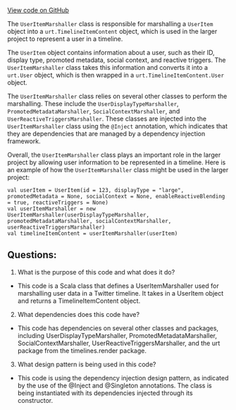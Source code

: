 [View code on GitHub](https://github.com/misbahsy/the-algorithm/product-mixer/core/src/main/scala/com/twitter/product_mixer/core/functional_component/marshaller/response/urt/item/user/UserItemMarshaller.scala)

The `UserItemMarshaller` class is responsible for marshalling a `UserItem` object into a `urt.TimelineItemContent` object, which is used in the larger project to represent a user in a timeline. 

The `UserItem` object contains information about a user, such as their ID, display type, promoted metadata, social context, and reactive triggers. The `UserItemMarshaller` class takes this information and converts it into a `urt.User` object, which is then wrapped in a `urt.TimelineItemContent.User` object.

The `UserItemMarshaller` class relies on several other classes to perform the marshalling. These include the `UserDisplayTypeMarshaller`, `PromotedMetadataMarshaller`, `SocialContextMarshaller`, and `UserReactiveTriggersMarshaller`. These classes are injected into the `UserItemMarshaller` class using the `@Inject` annotation, which indicates that they are dependencies that are managed by a dependency injection framework.

Overall, the `UserItemMarshaller` class plays an important role in the larger project by allowing user information to be represented in a timeline. Here is an example of how the `UserItemMarshaller` class might be used in the larger project:

```
val userItem = UserItem(id = 123, displayType = "large", promotedMetadata = None, socialContext = None, enableReactiveBlending = true, reactiveTriggers = None)
val userItemMarshaller = new UserItemMarshaller(userDisplayTypeMarshaller, promotedMetadataMarshaller, socialContextMarshaller, userReactiveTriggersMarshaller)
val timelineItemContent = userItemMarshaller(userItem)
```
## Questions: 
 1. What is the purpose of this code and what does it do?
- This code is a Scala class that defines a UserItemMarshaller used for marshalling user data in a Twitter timeline. It takes in a UserItem object and returns a TimelineItemContent object.

2. What dependencies does this code have?
- This code has dependencies on several other classes and packages, including UserDisplayTypeMarshaller, PromotedMetadataMarshaller, SocialContextMarshaller, UserReactiveTriggersMarshaller, and the urt package from the timelines.render package.

3. What design pattern is being used in this code?
- This code is using the dependency injection design pattern, as indicated by the use of the @Inject and @Singleton annotations. The class is being instantiated with its dependencies injected through its constructor.